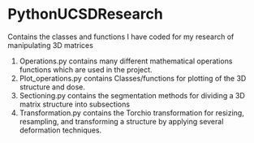 # PythonUCSDResearch
Contains the classes and functions I have coded for my research of manipulating 3D matrices
1. Operations.py  contains many different mathematical operations functions which are used in the project.
2. Plot_operations.py contains Classes/functions for plotting of the 3D structure and dose.
3. Sectioning.py contains the segmentation methods for dividing a 3D matrix structure into subsections
4. Transformation.py contains the Torchio transformation for resizing, resampling, and transforming a structure by applying several deformation techniques.
